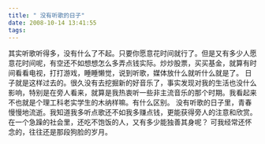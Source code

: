```yaml
---
title: " 没有听歌的日子"
date: 2008-10-14 13:41:55
tags:
---
```


其实听歌听得多，没有什么了不起。只要你愿意花时间就行了。但是又有多少人愿意花时间呢，有空还不如想想怎么多弄点钱实际。炒炒股票，买买基金，就算有时间看看电视，打打游戏，睡睡懒觉，说到听歌，媒体放什么就听什么就是了。 日子就是这样过去的。很久没有去挖掘新的好音乐了，事实发现对我的生活也没什么影响，特别是在旁人看来，就算是我热衷听一些非主流音乐的那个时期。我看起来不也就是个理工科老实学生的木纳样嘛。有什么区别。 没有听歌的日子里，青春慢慢地流逝。我知道我多听点歌还不如我多赚点钱，更能获得旁人的注意和欣赏。在一个急躁的社会里，还吃不饱饭的人，又有多少能独善其身呢？ 可我经常还怀念的，往往还是那段狗脸的岁月。